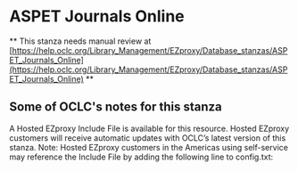 # ASPET Journals Online
** This stanza needs manual review at [https://help.oclc.org/Library_Management/EZproxy/Database_stanzas/ASPET_Journals_Online](https://help.oclc.org/Library_Management/EZproxy/Database_stanzas/ASPET_Journals_Online) **

## Some of OCLC's notes for this stanza

A Hosted EZproxy Include File is available for this resource. Hosted EZproxy customers will receive automatic updates with OCLC&rsquo;s latest version of this stanza. Note: Hosted EZproxy customers in the Americas using self-service may reference the Include File by adding the following line to config.txt:

&nbsp;

&nbsp;
